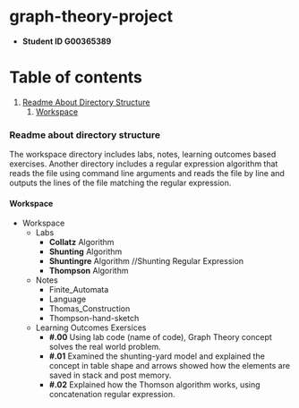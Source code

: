 # graph-theory-project
- **Student ID G00365389**

# Table of contents
1. [Readme About Directory Structure](#dir-structure)
    1. [Workspace](#workspace)
    



### Readme about directory structure <a name="dir-structure"></a>
The workspace directory includes labs, notes, learning outcomes based exercises.
Another directory includes a regular expression algorithm that reads the file using command line arguments and reads the file by line and outputs the lines of the file matching the regular expression.
#### Workspace <a name="workspace"></a>
- Workspace
  * Labs
    * **Collatz**       Algorithm
    * **Shunting**      Algorithm
    * **Shuntingre**    Algorithm   //Shunting Regular Expression
    * **Thompson**      Algorithm
  * Notes
    * Finite_Automata
    * Language
    * Thomas_Construction
    * Thompson-hand-sketch
  * Learning Outcomes Exersices
    * **#.00** Using lab code (name of code), Graph Theory concept solves the real world problem. 
    * **#.01** Examined the shunting-yard model and explained the concept in table shape and arrows showed how the elements are saved in stack and post memory.
    * **#.02** Explained how the Thomson algorithm works, using concatenation regular expression. 

